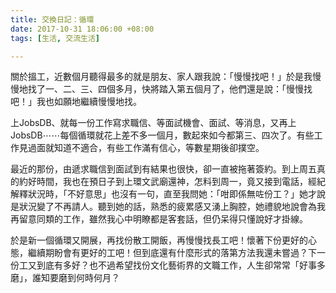 ```yaml
---
title: 交換日記：循環
date: 2017-10-31 18:06:00 +08:00
tags: [生活, 交流生活]

---
```


  
  
  
關於搵工，近數個月聽得最多的就是朋友、家人跟我說：「慢慢找吧！」於是我慢慢地找了一、二、三、四個多月，快將踏入第五個月了，他們還是說：「慢慢找吧！」我也如願地繼續慢慢地找。  
  
上JobsDB、就每一份工作寫求職信、等面試機會、面試、等消息，又再上JobsDB⋯⋯每個循環就花上差不多一個月，數起來如今都第三、四次了。有些工作見過面就知道不適合，有些工作滿有信心，等數星期後卻撲空。  
  
最近的那份，由遞求職信到面試到有結果也很快，卻一直被拖著簽約。到上周五真的約好時間，我也在預日子到上環文武廟還神，怎料到周一，竟又接到電話，經紀解釋狀況時，「不好意思」也沒有一句，直至我問她：「咁即係無咗份工？」她才說是狀況變了不再請人。聽到她的話，熟悉的疲累感又湧上胸腔，她禮貌地說會為我再留意同類的工作，雖然我心中明瞭都是客套話，但仍呆得只懂說好才掛線。  
  
於是新一個循環又開展，再找份散工開飯，再慢慢找長工吧！懷著下份更好的心態，繼續期盼會有更好的工吧！但到底還有什麼形式的落第方法我還未嘗過？下一份工又到底有多好？也不過希望找份文化藝術界的文職工作，人生卻常常「好事多磨」，誰知要磨到何時何月？  
  
  
